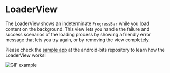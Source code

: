 # LoaderView
The LoaderView shows an indeterminate ```ProgressBar``` while you load content on the background. This view lets you handle the failure and success scenarios of the loading process by showing a friendly error message that lets you try again, or by removing the view completely.

Please check the [sample app](https://github.com/H3x0mega/android-bits) at the android-bits repository to learn how the LoaderView works!

![GIF example](http://zippy.gfycat.com/ClearcutEminentAustraliancurlew.gif)
